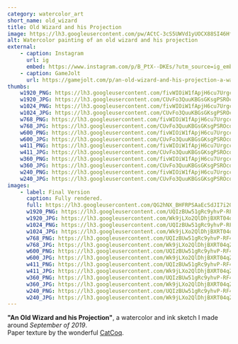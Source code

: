 ```yaml
---
category: watercolor_art
short_name: old_wizard
title: Old Wizard and his Projection
image: https://lh3.googleusercontent.com/pw/ACtC-3cS5UWVd1yUOCX88SI46HfDK-KnjVZGernas7JStEzu95byNRAc3du5P0CkFs8F17WEPj_L-2mmBXo0d7_8cDnv4-KWu2tZtbnMTBwM8cAWyO1Tz9D8ekuEc-tI-uJrhdNt9FAsfDHhRuyzdb-N7Fik=w1200-h630-no?authuser=0
alt: Watercolor painting of an old wizard and his projection
external:
    - caption: Instagram
      url: ig
      embed: https://www.instagram.com/p/B_PtX--DKEs/?utm_source=ig_embed&amp;utm_campaign=loading
    - caption: GameJolt
      url: https://gamejolt.com/p/an-old-wizard-and-his-projection-a-watercolor-and-ink-sketch-ukzwpyxb
thumbs:
    w1920_PNG: https://lh3.googleusercontent.com/fivWIOiW1fApjH6cu7UrgccvIMZDndL1tH-V1LqJSUwdGh_dqxs5ZFXTAa7pSm_8cuoZed1mSXqQNAhJwfD7bJhHWQX84VLBDWOkXcKStSS4bXPhL-3qsYoKFmYg21auOJtArugFJw=w355
    w1920_JPG: https://lh3.googleusercontent.com/CUvFo3QuuKBGsGKsgPSROcqBTlqm4K3xb0KNIvZGSgUyx7pRjeHLZD_phBtEVGpyKVRmgirYjS9MLNsSPSL_Ro9ynHw1u_RRRqjYA9xsZ9W6pFMl_qnrEruMvkxRAe_QZ6ICeUjfSA=w355
    w1024_PNG: https://lh3.googleusercontent.com/fivWIOiW1fApjH6cu7UrgccvIMZDndL1tH-V1LqJSUwdGh_dqxs5ZFXTAa7pSm_8cuoZed1mSXqQNAhJwfD7bJhHWQX84VLBDWOkXcKStSS4bXPhL-3qsYoKFmYg21auOJtArugFJw=w284
    w1024_JPG: https://lh3.googleusercontent.com/CUvFo3QuuKBGsGKsgPSROcqBTlqm4K3xb0KNIvZGSgUyx7pRjeHLZD_phBtEVGpyKVRmgirYjS9MLNsSPSL_Ro9ynHw1u_RRRqjYA9xsZ9W6pFMl_qnrEruMvkxRAe_QZ6ICeUjfSA=w284
    w768_PNG: https://lh3.googleusercontent.com/fivWIOiW1fApjH6cu7UrgccvIMZDndL1tH-V1LqJSUwdGh_dqxs5ZFXTAa7pSm_8cuoZed1mSXqQNAhJwfD7bJhHWQX84VLBDWOkXcKStSS4bXPhL-3qsYoKFmYg21auOJtArugFJw=w213
    w768_JPG: https://lh3.googleusercontent.com/CUvFo3QuuKBGsGKsgPSROcqBTlqm4K3xb0KNIvZGSgUyx7pRjeHLZD_phBtEVGpyKVRmgirYjS9MLNsSPSL_Ro9ynHw1u_RRRqjYA9xsZ9W6pFMl_qnrEruMvkxRAe_QZ6ICeUjfSA=w213
    w600_PNG: https://lh3.googleusercontent.com/fivWIOiW1fApjH6cu7UrgccvIMZDndL1tH-V1LqJSUwdGh_dqxs5ZFXTAa7pSm_8cuoZed1mSXqQNAhJwfD7bJhHWQX84VLBDWOkXcKStSS4bXPhL-3qsYoKFmYg21auOJtArugFJw=w166
    w600_JPG: https://lh3.googleusercontent.com/CUvFo3QuuKBGsGKsgPSROcqBTlqm4K3xb0KNIvZGSgUyx7pRjeHLZD_phBtEVGpyKVRmgirYjS9MLNsSPSL_Ro9ynHw1u_RRRqjYA9xsZ9W6pFMl_qnrEruMvkxRAe_QZ6ICeUjfSA=w166
    w411_PNG: https://lh3.googleusercontent.com/fivWIOiW1fApjH6cu7UrgccvIMZDndL1tH-V1LqJSUwdGh_dqxs5ZFXTAa7pSm_8cuoZed1mSXqQNAhJwfD7bJhHWQX84VLBDWOkXcKStSS4bXPhL-3qsYoKFmYg21auOJtArugFJw=w114
    w411_JPG: https://lh3.googleusercontent.com/CUvFo3QuuKBGsGKsgPSROcqBTlqm4K3xb0KNIvZGSgUyx7pRjeHLZD_phBtEVGpyKVRmgirYjS9MLNsSPSL_Ro9ynHw1u_RRRqjYA9xsZ9W6pFMl_qnrEruMvkxRAe_QZ6ICeUjfSA=w114
    w360_PNG: https://lh3.googleusercontent.com/fivWIOiW1fApjH6cu7UrgccvIMZDndL1tH-V1LqJSUwdGh_dqxs5ZFXTAa7pSm_8cuoZed1mSXqQNAhJwfD7bJhHWQX84VLBDWOkXcKStSS4bXPhL-3qsYoKFmYg21auOJtArugFJw=w100
    w360_JPG: https://lh3.googleusercontent.com/CUvFo3QuuKBGsGKsgPSROcqBTlqm4K3xb0KNIvZGSgUyx7pRjeHLZD_phBtEVGpyKVRmgirYjS9MLNsSPSL_Ro9ynHw1u_RRRqjYA9xsZ9W6pFMl_qnrEruMvkxRAe_QZ6ICeUjfSA=w100
    w240_PNG: https://lh3.googleusercontent.com/fivWIOiW1fApjH6cu7UrgccvIMZDndL1tH-V1LqJSUwdGh_dqxs5ZFXTAa7pSm_8cuoZed1mSXqQNAhJwfD7bJhHWQX84VLBDWOkXcKStSS4bXPhL-3qsYoKFmYg21auOJtArugFJw=w66
    w240_JPG: https://lh3.googleusercontent.com/CUvFo3QuuKBGsGKsgPSROcqBTlqm4K3xb0KNIvZGSgUyx7pRjeHLZD_phBtEVGpyKVRmgirYjS9MLNsSPSL_Ro9ynHw1u_RRRqjYA9xsZ9W6pFMl_qnrEruMvkxRAe_QZ6ICeUjfSA=w66
images:
    - label: Final Version
      caption: Fully rendered.
      full: https://lh3.googleusercontent.com/QG2hNX_BHFRPSAaEcSdJI7i2ORBP_eR6iTFWuaNpZcT6xHd238UDp_f57kWHhv82Wpq-DxzJNz841Gr8PURJsr5A08OfZ3Eo6A7_ieRIu097uAGasMFxfuF44kfjZUCI-5LTRzAAag=w1080-h1080
      w1920_PNG: https://lh3.googleusercontent.com/UQIzBUw51gRc9yhvP-RF4AOQTyRkcIknYG2mzpELUd48Fh0w0yYMHvjWtAL2IGupyR09KqxTXohgZXijpNvNdgIY2N8ii1-G7tSgE7JAb-MNeLqvwOYsHhsWb32YBuOrPQgApko20Q=w850
      w1920_JPG: https://lh3.googleusercontent.com/Wk9jLXo2QlDhjBXRT04qZMCeSorQ4E2sM2W0UpMyezD_-tWu33Wc8iAyrsczsQS3ukFyhTyKwwp4nyDGrSbFOtARg2O5MtGuArELzbx_Sl23_SDVOgLqfgSo9oq0ea2GUrfnySZNtA=w850
      w1024_PNG: https://lh3.googleusercontent.com/UQIzBUw51gRc9yhvP-RF4AOQTyRkcIknYG2mzpELUd48Fh0w0yYMHvjWtAL2IGupyR09KqxTXohgZXijpNvNdgIY2N8ii1-G7tSgE7JAb-MNeLqvwOYsHhsWb32YBuOrPQgApko20Q=w711
      w1024_JPG: https://lh3.googleusercontent.com/Wk9jLXo2QlDhjBXRT04qZMCeSorQ4E2sM2W0UpMyezD_-tWu33Wc8iAyrsczsQS3ukFyhTyKwwp4nyDGrSbFOtARg2O5MtGuArELzbx_Sl23_SDVOgLqfgSo9oq0ea2GUrfnySZNtA=w711
      w768_PNG: https://lh3.googleusercontent.com/UQIzBUw51gRc9yhvP-RF4AOQTyRkcIknYG2mzpELUd48Fh0w0yYMHvjWtAL2IGupyR09KqxTXohgZXijpNvNdgIY2N8ii1-G7tSgE7JAb-MNeLqvwOYsHhsWb32YBuOrPQgApko20Q=w533
      w768_JPG: https://lh3.googleusercontent.com/Wk9jLXo2QlDhjBXRT04qZMCeSorQ4E2sM2W0UpMyezD_-tWu33Wc8iAyrsczsQS3ukFyhTyKwwp4nyDGrSbFOtARg2O5MtGuArELzbx_Sl23_SDVOgLqfgSo9oq0ea2GUrfnySZNtA=w533
      w600_PNG: https://lh3.googleusercontent.com/UQIzBUw51gRc9yhvP-RF4AOQTyRkcIknYG2mzpELUd48Fh0w0yYMHvjWtAL2IGupyR09KqxTXohgZXijpNvNdgIY2N8ii1-G7tSgE7JAb-MNeLqvwOYsHhsWb32YBuOrPQgApko20Q=w416
      w600_JPG: https://lh3.googleusercontent.com/Wk9jLXo2QlDhjBXRT04qZMCeSorQ4E2sM2W0UpMyezD_-tWu33Wc8iAyrsczsQS3ukFyhTyKwwp4nyDGrSbFOtARg2O5MtGuArELzbx_Sl23_SDVOgLqfgSo9oq0ea2GUrfnySZNtA=w416
      w411_PNG: https://lh3.googleusercontent.com/UQIzBUw51gRc9yhvP-RF4AOQTyRkcIknYG2mzpELUd48Fh0w0yYMHvjWtAL2IGupyR09KqxTXohgZXijpNvNdgIY2N8ii1-G7tSgE7JAb-MNeLqvwOYsHhsWb32YBuOrPQgApko20Q=w285
      w411_JPG: https://lh3.googleusercontent.com/Wk9jLXo2QlDhjBXRT04qZMCeSorQ4E2sM2W0UpMyezD_-tWu33Wc8iAyrsczsQS3ukFyhTyKwwp4nyDGrSbFOtARg2O5MtGuArELzbx_Sl23_SDVOgLqfgSo9oq0ea2GUrfnySZNtA=w285
      w360_PNG: https://lh3.googleusercontent.com/UQIzBUw51gRc9yhvP-RF4AOQTyRkcIknYG2mzpELUd48Fh0w0yYMHvjWtAL2IGupyR09KqxTXohgZXijpNvNdgIY2N8ii1-G7tSgE7JAb-MNeLqvwOYsHhsWb32YBuOrPQgApko20Q=w250
      w360_JPG: https://lh3.googleusercontent.com/Wk9jLXo2QlDhjBXRT04qZMCeSorQ4E2sM2W0UpMyezD_-tWu33Wc8iAyrsczsQS3ukFyhTyKwwp4nyDGrSbFOtARg2O5MtGuArELzbx_Sl23_SDVOgLqfgSo9oq0ea2GUrfnySZNtA=w250
      w240_PNG: https://lh3.googleusercontent.com/UQIzBUw51gRc9yhvP-RF4AOQTyRkcIknYG2mzpELUd48Fh0w0yYMHvjWtAL2IGupyR09KqxTXohgZXijpNvNdgIY2N8ii1-G7tSgE7JAb-MNeLqvwOYsHhsWb32YBuOrPQgApko20Q=w166
      w240_JPG: https://lh3.googleusercontent.com/Wk9jLXo2QlDhjBXRT04qZMCeSorQ4E2sM2W0UpMyezD_-tWu33Wc8iAyrsczsQS3ukFyhTyKwwp4nyDGrSbFOtARg2O5MtGuArELzbx_Sl23_SDVOgLqfgSo9oq0ea2GUrfnySZNtA=w166
---
```


**"An Old Wizard and his Projection"**, a watercolor and ink sketch I made around *September of 2019*.  
Paper texture by the wonderful [CatCoq](https://www.instagram.com/catcoq/).
